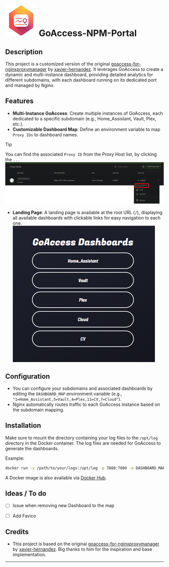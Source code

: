 # ![Logo](logo.png) GoAccess-NPM-Portal

## Description

This project is a customized version of the original [goaccess-for-nginxproxymanager](https://github.com/xavier-hernandez/goaccess-for-nginxproxymanager) by [xavier-hernandez](https://github.com/xavier-hernandez). It leverages GoAccess to create a dynamic and multi-instance dashboard, providing detailed analytics for different subdomains, with each dashboard running on its dedicated port and managed by Nginx.

## Features

- **Multi-Instance GoAccess**: Create multiple instances of GoAccess, each dedicated to a specific subdomain (e.g., Home_Assistant, Vault, Plex, etc.).
- **Customizable Dashboard Map**: Define an environment variable to map `Proxy IDs` to dashboard names.
> [!TIP]
> You can find the associated `Proxy ID` from the Proxy Host list, by clicking the `...`
> ![Landing Page](npm.png)
- **Landing Page**: A landing page is available at the root URL (`/`), displaying all available dashboards with clickable links for easy navigation to each one.
![Landing Page](landing_page.png)

## Configuration

- You can configure your subdomains and associated dashboards by editing the `DASHBOARD_MAP` environment variable (e.g., `"1=Home_Assistant,3=Vault,4=Plex,11=CV,7=Cloud"`).
- Nginx automatically routes traffic to each GoAccess instance based on the subdomain mapping.

## Installation

Make sure to mount the directory containing your log files to the `/opt/log` directory in the Docker container. The log files are needed for GoAccess to generate the dashboards.

Example:

```bash
docker run -v /path/to/your/logs:/opt/log -p 7880:7880 -e DASHBOARD_MAP="1=Home_Assistant,3=Vault,4=Plex,11=CV,7=Cloud" -d pekno/goaccess-npm-portal:latest
```

A Docker image is also available via [Docker Hub](https://hub.docker.com/r/pekno/goaccess-npm-portal).

## Ideas / To do

- [ ] Issue when removing new Dashboard to the map
- [ ] Add Favico


## Credits

- This project is based on the original [goaccess-for-nginxproxymanager](https://github.com/xavier-hernandez/goaccess-for-nginxproxymanager) by [xavier-hernandez](https://github.com/xavier-hernandez). Big thanks to him for the inspiration and base implementation.

---